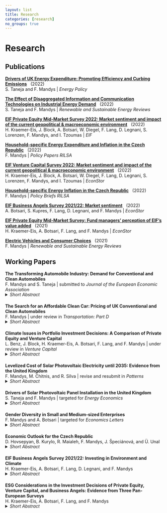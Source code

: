 ```yaml
---
layout: list
title: Research
categories: [research]
no_groups: true
---
```


# Research

## Publications

[**Drivers of UK Energy Expenditure: Promoting Efficiency and Curbing Emissions**](https://www.sciencedirect.com/science/article/abs/pii/S0301421522002671?via%3Dihub) &nbsp; (2022) <br>
S. Taneja and F. Mandys | *Energy Policy*

[**The Effect of Disaggregated Information and Communication Technologies on Industrial Energy Demand**](https://www.sciencedirect.com/science/article/abs/pii/S136403212200421X?via%3Dihub) &nbsp; (2022) <br>
S. Taneja and F. Mandys | *Renewable and Sustainable Energy Reviews*

[**EIF Private Equity Mid-Market Survey 2022: Market sentiment and impact of the current geopolitical & macroeconomic environment**](https://www.eif.org/news_centre/publications/EIF_Working_Paper_2022_85.htm) &nbsp; (2022) <br>
H. Kraemer-Eis, J. Block, A. Botsari, W. Diegel, F. Lang, D. Legnani, S. Lorenzen, F. Mandys, and I. Tzoumas | *EIF*

[**Household-specific Energy Expenditure and Inflation in the Czech Republic**](https://www.rilsa.cz/2023/01/05/novy-policy-paper-rilsa-household-specific-energy-expenditure-and-inflation-in-the-czech-republic-energeticke-vydaje-domacnosti-a-inflace-v-ceske-republice/) &nbsp; (2022) <br>
F. Mandys | *Policy Papers RILSA*

[**EIF Venture Capital Survey 2022: Market sentiment and impact of the current geopolitical & macroeconomic environment**](https://www.econstor.eu/handle/10419/265477) &nbsp; (2022) <br>
H. Kraemer-Eis, J. Block, A. Botsari, W. Diegel, F. Lang, D. Legnani, S. Lorenzen, F. Mandys, and I. Tzoumas | *EconStor*

[**Household-specific Energy Inflation in the Czech Republic**](https://www.rilsa.cz/download/policy-brief-vupsv-v-v-i-c-9-2022-2/?wpdmdl=15840&refresh=6367fb440807a1667758916) &nbsp; (2022) <br>
F. Mandys | *Policy Briefs RILSA*

[**EIF Business Angels Survey 2021/22: Market sentiment**](https://www.econstor.eu/handle/10419/263269) &nbsp; (2022) <br>
A. Botsari, S. Kupres, F. Lang, D. Legnani, and F. Mandys | *EconStor*

[**EIF Private Equity Mid-Market Survey: Fund managers’ perception of EIF’s value added**](https://www.econstor.eu/handle/10419/249252) &nbsp; (2021) <br>
H. Kraemer-Eis, A. Botsari, F. Lang, and F. Mandys | *EconStor*

[**Electric Vehicles and Consumer Choices**](https://www.sciencedirect.com/science/article/abs/pii/S1364032121001684?via%3Dihub) &nbsp; (2021) <br>
F. Mandys | *Renewable and Sustainable Energy Reviews*



## Working Papers

**The Transforming Automobile Industry: Demand for Conventional and Clean Automobiles** <br>
F. Mandys and S. Taneja | submitted to *Journal of the European Economic Association* 
<details style="margin-top: -15px; margin-bottom: 20px;"><summary><i>Short Abstract</i></summary>
Quantifying the demand dynamics for alternative fuel vehicles versus conventional vehicles, while accounting for consumer heterogeneity, price endogeneity, and realistic substitution patterns. A large vehicle dataset is constructed and a discrete-choice random-coefficient model (BLP) is applied.
</details>

**The Search for an Affordable Clean Car: Pricing of UK Conventional and Clean Automobiles** <br>
F. Mandys | under review in *Transportation: Part D*
<details style="margin-top: -15px; margin-bottom: 20px;"><summary><i>Short Abstract</i></summary>
Discovering key automobile characteristics that influence UK market prices of conventional and alternative fuel vehicles, and constructing quality constant hedonic price indices. A large, novel, and extensive dataset of vehicle sales, prices, and characteristics is manually constructed.
</details>

**Climate Issues in Portfolio Investment Decisions: A Comparison of Private Equity and Venture Capital** <br>
L. Benz, J. Block, H. Kraemer-Eis, A. Botsari, F. Lang, and F. Mandys | under review in *Venture Capital*
<details style="margin-top: -15px; margin-bottom: 20px;"><summary><i>Short Abstract</i></summary>
Data from two EIF surveys is used to analyse and compare the underlying motives for private equity and venture capital firms to consider climate factors in the portfolio investment decisions.
</details>

**Levelized Cost of Solar Photovoltaic Electricity until 2035: Evidence from the United Kingdom** <br>
F. Mandys, M. Chitnis, and R. Silva | revise and resubmit in *Patterns*
<details style="margin-top: -15px; margin-bottom: 20px;"><summary><i>Short Abstract</i></summary>
Finding and analysing historical and future costing dynamics of solar photovoltaic panels until 2035, and performing a sensitivity analysis to methods and assumptions.
</details>

**Drivers of Solar Photovoltaic Panel Installation in the United Kingdom** <br>
S. Taneja and F. Mandys | targeted for *Energy Economics*
<details style="margin-top: -15px; margin-bottom: 20px;"><summary><i>Short Abstract</i></summary>
Examining the key drivers that motivate consumers to install solar photovoltaic and solar water heating panels in the United Kingdom. The Understanding Society dataset is employed, and the binomial and ordered logit regressions are applied.
</details>

**Gender Diversity in Small and Medium-sized Enterprises** <br>
F. Mandys and A. Botsari | targeted for *Economics Letters*
<details style="margin-top: -15px; margin-bottom: 20px;"><summary><i>Short Abstract</i></summary>
Research into the key drivers of gender diversity in European small and medium-sized enterprises. Various CEO and firm characteristics are analysed and compared between private equity and venture capital investors.
</details>

**Economic Outlook for the Czech Republic** <br>
D. Hovsepyan, B. Kurylo, R. Maialeh, F. Mandys, J. Špeciánová, and Ü. Unal
<details style="margin-top: -15px; margin-bottom: 20px;"><summary><i>Short Abstract</i></summary>
Extensive overview of the Czech labour market and its future outlook, focusing on the current macroeconomic situation, impact of inflation, energy crisis, remote working, and fiscal policies.
</details>

**EIF Business Angels Survey 2021/22: Investing in Environment and Climate** <br>
H. Kraemer-Eis, A. Botsari, F. Lang, D. Legnani, and F. Mandys
<details style="margin-top: -15px; margin-bottom: 20px;"><summary><i>Short Abstract</i></summary>
Extensive analysis of the implementation of climate-related considerations in investment decisions, in the area of business angel investing. A large dataset of the UK and 27 EU countries based on a 2021/22 EIF online survey is constructed.
</details>

**ESG Considerations in the Investment Decisions of Private Equity, Venture Capital, and Business Angels: Evidence from Three Pan-European Surveys** <br>
H. Kraemer-Eis, A. Botsari, F. Lang, and F. Mandys
<details style="margin-top: -15px; margin-bottom: 20px;"><summary><i>Short Abstract</i></summary>
Detailed analysis of the integration of ESG considerations and impact investing in the areas of private equity mid-market, venture capital, and business angel investing. An extensive dataset of the UK and 27 EU countries based on three EIF online surveys of 2020 is constructed.
</details>
